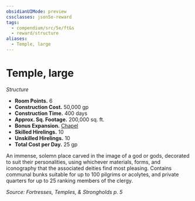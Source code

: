 ```yaml
---
obsidianUIMode: preview
cssclasses: json5e-reward
tags:
  - compendium/src/5e/ft&s
  - reward/structure
aliases:
  - Temple, large
---
```

# Temple, large
*Structure*  

- **Room Points.** 6  
- **Construction Cost.** 50,000 gp  
- **Construction Time.** 400 days  
- **Approx. Sq. Footage.** 200,000 sq. ft.  
- **Bonus Expansion.** [Chapel](2-Mechanics/CLI/rewards/chapel-ft-s.md)  
- **Skilled Hirelings.** 10  
- **Unskilled Hirelings.** 10  
- **Total Cost per Day.** 25 gp  

An immense, solemn place carved in the image of a god or gods, decorated to suit their personalities, using whichever materials, forms, and iconography that the associated deities find most pleasing. Contains communal bunks suitable for up to 100 pilgrims or acolytes, and private quarters for up to 25 ranking members of the clergy.

*Source: Fortresses, Temples, & Strongholds p. 5*